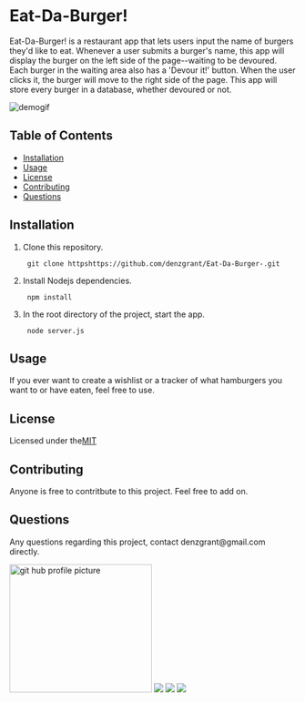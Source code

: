 
  <h1>Eat-Da-Burger!</h1>
  <p>Eat-Da-Burger! is a restaurant app that lets users input the name of burgers they'd like to eat. Whenever a user submits a burger's name, this app will display the burger on the left side of the page--waiting to be devoured. Each burger in the waiting area also has a 'Devour it!' button. When the user clicks it, the burger will move to the right side of the page. This app will store every burger in a database, whether devoured or not. </p>
  <img src="/public/assets/css/eat_da_burger.gif" alt="demogif">  
  <h2>Table of Contents</h2>
  <ul> 
   <li><a href="#Installation">Installation</a></li> 
   <li><a href="#Usage">Usage</a></li>   
   <li><a href="#License">License</a></li>   
   <li><a href="#Contributing">Contributing</a></li>   
   <li><a href="#Questions">Questions</a></li>                         
  </ul>
  <h2 id="Installation">Installation</h2>
    <ol>
<li>Clone this repository.<pre><code> git <span class="hljs-keyword">clone</span> <span class="hljs-title">https</span>https://github.com/denzgrant/Eat-Da-Burger-.git
</code></pre></li>
<li>Install Nodejs dependencies.<pre><code> npm <span class="hljs-keyword">install</span>
</code></pre></li>
<li>In the root directory of the project, start the app.<pre><code> <span class="hljs-keyword">node</span> <span class="hljs-title">server</span>.js
</code></pre></li>
</ol>
  <p></p>
  <h2 id="Usage">Usage</h2>
  <p>If you ever want to create a wishlist or a tracker of what hamburgers you want to or have eaten, feel free to use.</p> 
  <h2 id="License">License</h2>
  <p>Licensed under the<a href="./README.md">MIT</a></p>
  <h2 id="Contributing">Contributing</h2>
  <p>Anyone is free to contritbute to this project. Feel free to add on. </p>
  <h2 id="Questions">Questions</h2>
  <p style="strong">Any questions regarding this project, contact denzgrant@gmail.com directly.</p> 
  <img src="https://avatars.githubusercontent.com/u/58059554?" alt="git hub profile picture" height="225" width="250">
  <img src="https://img.shields.io/badge/Node-12.16.3-brightgreen">
  <img src="https://img.shields.io/badge/-JavaScript-brightgreen">
  <img src="https://img.shields.io/github/followers/denzgrant?label=follow&style=social">                           
  
